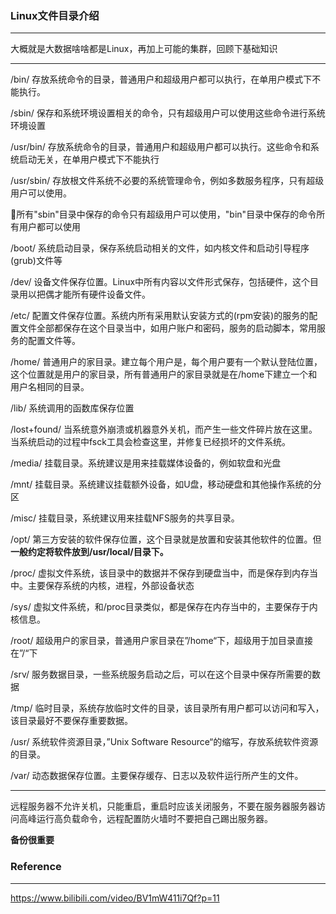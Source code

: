 ### Linux文件目录介绍

---

大概就是大数据啥啥都是Linux，再加上可能的集群，回顾下基础知识

---

/bin/ 存放系统命令的目录，普通用户和超级用户都可以执行，在单用户模式下不能执行。

/sbin/ 保存和系统环境设置相关的命令，只有超级用户可以使用这些命令进行系统环境设置

/usr/bin/ 存放系统命令的目录，普通用户和超级用户都可以执行。这些命令和系统启动无关，在单用户模式下不能执行

/usr/sbin/ 存放根文件系统不必要的系统管理命令，例如多数服务程序，只有超级用户可以使用。

:triangular_flag_on_post:所有"sbin"目录中保存的命令只有超级用户可以使用，"bin"目录中保存的命令所有用户都可以使用

/boot/ 系统启动目录，保存系统启动相关的文件，如内核文件和启动引导程序(grub)文件等

/dev/ 设备文件保存位置。Linux中所有内容以文件形式保存，包括硬件，这个目录用以把偶才能所有硬件设备文件。

/etc/ 配置文件保存位置。系统内所有采用默认安装方式的(rpm安装)的服务的配置文件全部都保存在这个目录当中，如用户账户和密码，服务的启动脚本，常用服务的配置文件等。

/home/ 普通用户的家目录。建立每个用户是，每个用户要有一个默认登陆位置，这个位置就是用户的家目录，所有普通用户的家目录就是在/home下建立一个和用户名相同的目录。

/lib/ 系统调用的函数库保存位置

/lost+found/ 当系统意外崩溃或机器意外关机，而产生一些文件碎片放在这里。当系统启动的过程中fsck工具会检查这里，并修复已经损坏的文件系统。

/media/ 挂载目录。系统建议是用来挂载媒体设备的，例如软盘和光盘

/mnt/ 挂载目录。系统建议挂载额外设备，如U盘，移动硬盘和其他操作系统的分区

/misc/ 挂载目录，系统建议用来挂载NFS服务的共享目录。

/opt/ 第三方安装的软件保存位置，这个目录就是放置和安装其他软件的位置。但**一般约定将软件放到/usr/local/目录下。**

/proc/ 虚拟文件系统，该目录中的数据并不保存到硬盘当中，而是保存到内存当中。主要保存系统的内核，进程，外部设备状态

/sys/ 虚拟文件系统，和/proc目录类似，都是保存在内存当中的，主要保存于内核信息。

/root/ 超级用户的家目录，普通用户家目录在”/home“下，超级用于加目录直接在”/“下

/srv/ 服务数据目录，一些系统服务启动之后，可以在这个目录中保存所需要的数据

/tmp/ 临时目录，系统存放临时文件的目录，该目录所有用户都可以访问和写入，该目录最好不要保存重要数据。

/usr/ 系统软件资源目录，”Unix Software Resource“的缩写，存放系统软件资源的目录。

/var/ 动态数据保存位置。主要保存缓存、日志以及软件运行所产生的文件。

---

远程服务器不允许关机，只能重启，重启时应该关闭服务，不要在服务器服务器访问高峰运行高负载命令，远程配置防火墙时不要把自己踢出服务器。

**备份很重要**

### Reference

---

https://www.bilibili.com/video/BV1mW411i7Qf?p=11

